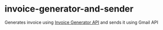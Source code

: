 # invoice-generator-and-sender
Generates invoice using [Invoice Generator API](https://github.com/Invoiced/invoice-generator-api) and sends it using Gmail API 
